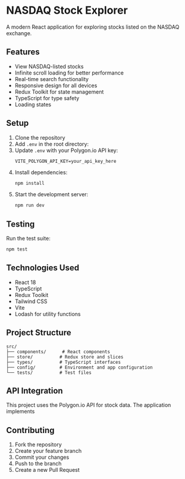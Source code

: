 # NASDAQ Stock Explorer

A modern React application for exploring stocks listed on the NASDAQ exchange.

## Features

- View NASDAQ-listed stocks
- Infinite scroll loading for better performance
- Real-time search functionality
- Responsive design for all devices
- Redux Toolkit for state management
- TypeScript for type safety
- Loading states

## Setup

1. Clone the repository
2. Add `.env` in the root directory:
3. Update `.env` with your Polygon.io API key:
   ```
   VITE_POLYGON_API_KEY=your_api_key_here
   ```
4. Install dependencies:
   ```bash
   npm install
   ```
5. Start the development server:
   ```bash
   npm run dev
   ```

## Testing

Run the test suite:

```bash
npm test
```

## Technologies Used

- React 18
- TypeScript
- Redux Toolkit
- Tailwind CSS
- Vite
- Lodash for utility functions

## Project Structure

```
src/
├── components/      # React components
├── store/          # Redux store and slices
├── types/          # TypeScript interfaces
├── config/         # Environment and app configuration
└── tests/          # Test files
```

## API Integration

This project uses the Polygon.io API for stock data. The application implements

## Contributing

1. Fork the repository
2. Create your feature branch
3. Commit your changes
4. Push to the branch
5. Create a new Pull Request
